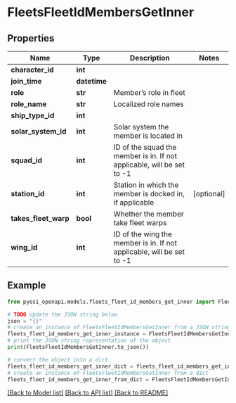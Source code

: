 # FleetsFleetIdMembersGetInner


## Properties

Name | Type | Description | Notes
------------ | ------------- | ------------- | -------------
**character_id** | **int** |  | 
**join_time** | **datetime** |  | 
**role** | **str** | Member’s role in fleet | 
**role_name** | **str** | Localized role names | 
**ship_type_id** | **int** |  | 
**solar_system_id** | **int** | Solar system the member is located in | 
**squad_id** | **int** | ID of the squad the member is in. If not applicable, will be set to -1 | 
**station_id** | **int** | Station in which the member is docked in, if applicable | [optional] 
**takes_fleet_warp** | **bool** | Whether the member take fleet warps | 
**wing_id** | **int** | ID of the wing the member is in. If not applicable, will be set to -1 | 

## Example

```python
from pyesi_openapi.models.fleets_fleet_id_members_get_inner import FleetsFleetIdMembersGetInner

# TODO update the JSON string below
json = "{}"
# create an instance of FleetsFleetIdMembersGetInner from a JSON string
fleets_fleet_id_members_get_inner_instance = FleetsFleetIdMembersGetInner.from_json(json)
# print the JSON string representation of the object
print(FleetsFleetIdMembersGetInner.to_json())

# convert the object into a dict
fleets_fleet_id_members_get_inner_dict = fleets_fleet_id_members_get_inner_instance.to_dict()
# create an instance of FleetsFleetIdMembersGetInner from a dict
fleets_fleet_id_members_get_inner_from_dict = FleetsFleetIdMembersGetInner.from_dict(fleets_fleet_id_members_get_inner_dict)
```
[[Back to Model list]](../README.md#documentation-for-models) [[Back to API list]](../README.md#documentation-for-api-endpoints) [[Back to README]](../README.md)


